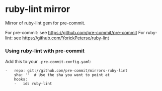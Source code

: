 ruby-lint mirror
================

Mirror of ruby-lint gem for pre-commit.

For pre-commit: see https://github.com/pre-commit/pre-commit
For ruby-lint: see https://github.com/YorickPeterse/ruby-lint


### Using ruby-lint with pre-commit

Add this to your `.pre-commit-config.yaml`:

    -   repo: git://github.com/pre-commit/mirrors-ruby-lint
        sha: ''  # Use the sha you want to point at
        hooks:
        -   id: ruby-lint

